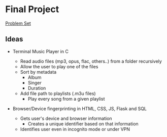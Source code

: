 # Final Project
[Problem Set](./CS50x_Problem-Sets.md)

## Ideas
- Terminal Music Player in C
    - Read audio files (mp3, opus, flac, others..) from a folder recursively
    - Allow the user to play one of the files
    - Sort by metadata
        - Album
        - Singer
        - Duration
    - Add file path to playlists (.m3u files)        
        - Play every song from a given playlist

- Browser/Device fingerprinting in HTML, CSS, JS, Flask and SQL
    - Gets user's device and browser information
        - Creates a unique identifier based on that information
    - Identifies user even in incognito mode or under VPN
